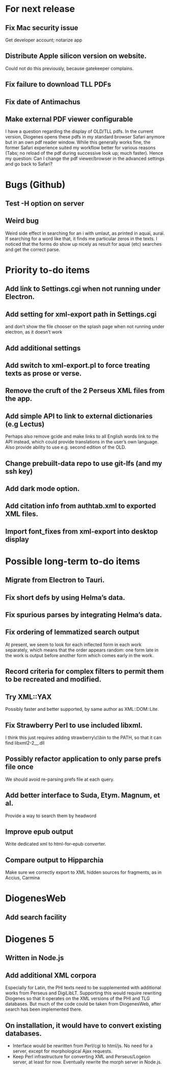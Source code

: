 # For next release
## Fix Mac security issue
Get developer account; notarize app
## Distribute Apple silicon version on website.
Could not do this previously, because gatekeeper complains.
## Fix failure to download TLL PDFs
## Fix date of Antimachus
## Make external PDF viewer configurable
I have a question regarding the display of OLD/TLL pdfs. In the current version, Diogenes opens these pdfs in my standard browser Safari anymore but in an own pdf reader window. While this generally works fine, the former Safari experience suited my workflow better for various reasons (Tabs; no reload of the pdf during successive look up; much faster). Hence my question: Can I change the pdf viewer/browser in the advanced settings and go back to Safari?

# Bugs (Github)
## Test -H option on server
## Weird bug 
Weird side effect in searching for an i with umlaut, as printed in aquaï, auraï. If searching for a word like that, it finds me particular zeros in the texts. I noticed that the forms do show up nicely as result for aquai (etc) searches and get the correct parse.

# Priority to-do items
## Add link to Settings.cgi when not running under Electron.
## Add setting for xml-export path in Settings.cgi
and don’t show the file chooser on the splash page when not running under electron, as it doesn’t work
## Add additional settings
## Add switch to xml-export.pl to force treating texts as prose or verse.
## Remove the cruft of the 2 Perseus XML files from the app.
## Add simple API to link to external dictionaries (e.g Lectus)
Perhaps also remove gcide and make links to all English words link to the API instead, which could provide translations in the user’s own language.
Also provide ability to use e.g. second edition of the OLD. 
## Change prebuilt-data repo to use git-lfs (and my ssh key)
## Add dark mode option.
## Add citation info from authtab.xml to exported XML files.
## Import font_fixes from xml-export into desktop display

# Possible long-term to-do items
## Migrate from Electron to Tauri.
## Fix short defs by using Helma’s data.
## Fix spurious parses by integrating Helma’s data.
## Fix ordering of lemmatized search output
At present, we seem to look for each inflected form in each work separately, which means that the order appears random: one form late in the work is output before another form which comes early in the work.
## Record criteria for complex filters to permit them to be recreated and modified.
## Try XML::YAX
Possibly faster and better supported, by same author as XML::DOM::Lite.
## Fix Strawberry Perl to use included libxml.
I think this just requires adding strawberry\c\bin to the PATH, so that it can find libxml2-2\__.dll
## Possibly refactor application to only parse prefs file once
We should avoid re-parsing prefs file at each query.
## Add better interface to Suda, Etym. Magnum, et al.
Provide a way to search them by headword
## Improve epub output
Write dedicated xml to html-for-epub converter.
## Compare output to Hipparchia
Make sure we correctly export to XML hidden sources for fragments, as in Accius, Carmina
# DiogenesWeb
## Add search facility
# Diogenes 5
## Written in Node.js
## Add additional XML corpora
Especially for Latin, the PHI texts need to be supplemented with additional works from Perseus and DigiLibLT.  Supporting this would require  rewriting Diogenes so that it operates on the XML versions of the PHI and TLG databases.  But much of the code could be taken from DiogenesWeb, after search has been implemented there.
## On installation, it would have to convert existing databases.
- Interface would be rewritten from Perl/cgi to html/js.  No need for a server, except for morphological Ajax requests.
- Keep Perl infrastructure for converting XML and Perseus/Logeion server, at least for now. Eventually rewrite the morph server in Node.js.
